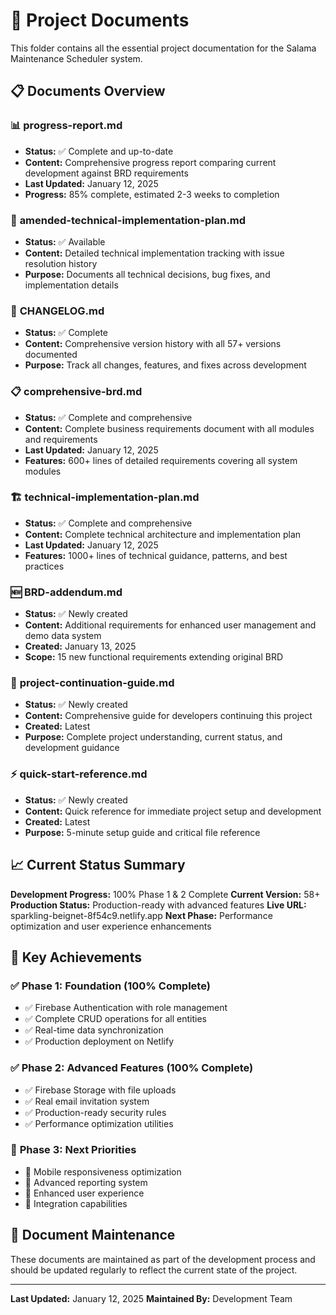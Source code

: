 # 📁 Project Documents

This folder contains all the essential project documentation for the Salama Maintenance Scheduler system.

## 📋 Documents Overview

### 📊 **progress-report.md**
- **Status:** ✅ Complete and up-to-date
- **Content:** Comprehensive progress report comparing current development against BRD requirements
- **Last Updated:** January 12, 2025
- **Progress:** 85% complete, estimated 2-3 weeks to completion

### 🔧 **amended-technical-implementation-plan.md**
- **Status:** ✅ Available
- **Content:** Detailed technical implementation tracking with issue resolution history
- **Purpose:** Documents all technical decisions, bug fixes, and implementation details

### 📄 **CHANGELOG.md**
- **Status:** ✅ Complete
- **Content:** Comprehensive version history with all 57+ versions documented
- **Purpose:** Track all changes, features, and fixes across development

### 📋 **comprehensive-brd.md**
- **Status:** ✅ Complete and comprehensive
- **Content:** Complete business requirements document with all modules and requirements
- **Last Updated:** January 12, 2025
- **Features:** 600+ lines of detailed requirements covering all system modules

### 🏗️ **technical-implementation-plan.md**
- **Status:** ✅ Complete and comprehensive
- **Content:** Complete technical architecture and implementation plan
- **Last Updated:** January 12, 2025
- **Features:** 1000+ lines of technical guidance, patterns, and best practices

### 🆕 **BRD-addendum.md**
- **Status:** ✅ Newly created
- **Content:** Additional requirements for enhanced user management and demo data system
- **Created:** January 13, 2025
- **Scope:** 15 new functional requirements extending original BRD

### 🚀 **project-continuation-guide.md**
- **Status:** ✅ Newly created
- **Content:** Comprehensive guide for developers continuing this project
- **Created:** Latest
- **Purpose:** Complete project understanding, current status, and development guidance

### ⚡ **quick-start-reference.md**
- **Status:** ✅ Newly created
- **Content:** Quick reference for immediate project setup and development
- **Created:** Latest
- **Purpose:** 5-minute setup guide and critical file reference

## 📈 Current Status Summary

**Development Progress:** 100% Phase 1 & 2 Complete
**Current Version:** 58+
**Production Status:** Production-ready with advanced features
**Live URL:** sparkling-beignet-8f54c9.netlify.app
**Next Phase:** Performance optimization and user experience enhancements

## 🎯 Key Achievements

### ✅ **Phase 1: Foundation (100% Complete)**
- ✅ Firebase Authentication with role management
- ✅ Complete CRUD operations for all entities
- ✅ Real-time data synchronization
- ✅ Production deployment on Netlify

### ✅ **Phase 2: Advanced Features (100% Complete)**
- ✅ Firebase Storage with file uploads
- ✅ Real email invitation system
- ✅ Production-ready security rules
- ✅ Performance optimization utilities

### 🔄 **Phase 3: Next Priorities**
- 🎯 Mobile responsiveness optimization
- 🎯 Advanced reporting system
- 🎯 Enhanced user experience
- 🎯 Integration capabilities

## 📧 Document Maintenance

These documents are maintained as part of the development process and should be updated regularly to reflect the current state of the project.

---

**Last Updated:** January 12, 2025
**Maintained By:** Development Team
